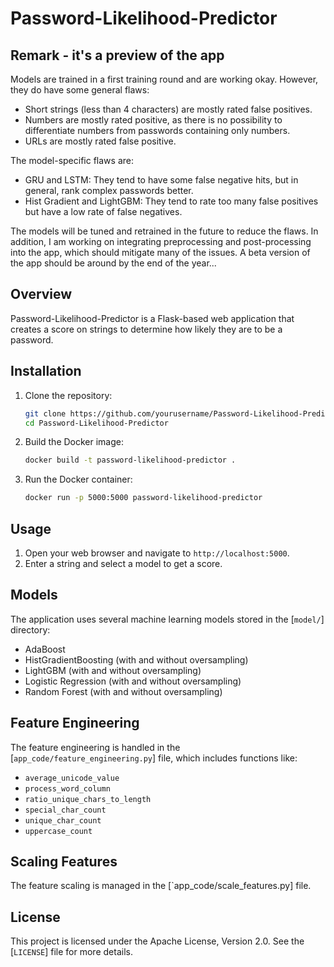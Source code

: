 # Password-Likelihood-Predictor

## Remark - it's a preview of the app
Models are trained in a first training round and are working okay. However, they do have some general flaws:
* Short strings (less than 4 characters) are mostly rated false positives.
* Numbers are mostly rated positive, as there is no possibility to differentiate numbers from passwords containing only numbers.
* URLs are mostly rated false positive.

The model-specific flaws are:
* GRU and LSTM: They tend to have some false negative hits, but in general, rank complex passwords better.
* Hist Gradient and LightGBM: They tend to rate too many false positives but have a low rate of false negatives.

The models will be tuned and retrained in the future to reduce the flaws. In addition, I am working on integrating preprocessing and post-processing into the app, which should mitigate many of the issues. A beta version of the app should be around by the end of the year...

## Overview
Password-Likelihood-Predictor is a Flask-based web application that creates a score on strings to determine how likely they are to be a password.

## Installation

1. Clone the repository:
    ```sh
    git clone https://github.com/yourusername/Password-Likelihood-Predictor.git
    cd Password-Likelihood-Predictor
    ```

2. Build the Docker image:
    ```sh
    docker build -t password-likelihood-predictor .
    ```

3. Run the Docker container:
    ```sh
    docker run -p 5000:5000 password-likelihood-predictor
    ```

## Usage

1. Open your web browser and navigate to `http://localhost:5000`.
2. Enter a string and select a model to get a score.

## Models

The application uses several machine learning models stored in the [`model/`] directory:
- AdaBoost
- HistGradientBoosting (with and without oversampling)
- LightGBM (with and without oversampling)
- Logistic Regression (with and without oversampling)
- Random Forest (with and without oversampling)

## Feature Engineering

The feature engineering is handled in the [`app_code/feature_engineering.py`] file, which includes functions like:
- `average_unicode_value`
- `process_word_column`
- `ratio_unique_chars_to_length`
- `special_char_count`
- `unique_char_count`
- `uppercase_count`

## Scaling Features

The feature scaling is managed in the [`app_code/scale_features.py] file.

## License

This project is licensed under the Apache License, Version 2.0. See the [`LICENSE`] file for more details.
